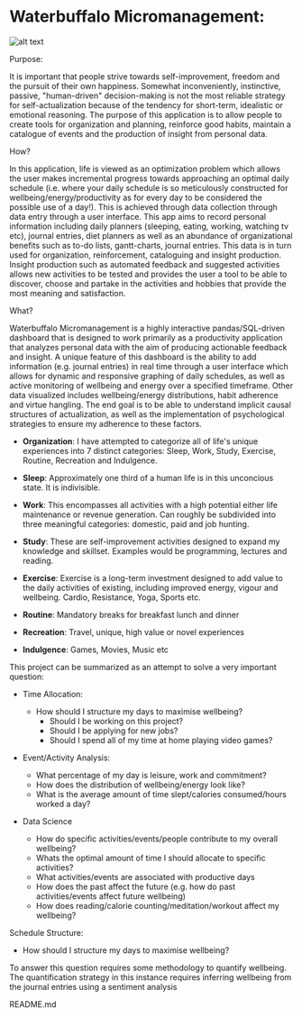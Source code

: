 # Waterbuffalo Micromanagement: 

![alt text](https://github.com/waterbuffalo13/Waterbuffalo-Micromanagement/blob/master/screenshot-gif.gif)

Purpose:


It is important that people strive towards self-improvement, freedom and the pursuit of their own happiness. Somewhat inconveniently, instinctive, passive, "human-driven" decision-making is not the most reliable strategy for self-actualization because of the tendency for short-term, idealistic or emotional reasoning. The purpose of this application is to allow people to create tools for organization and planning, reinforce good habits, maintain a catalogue of events and the production of insight from personal data.

How?

In this application, life is viewed as an optimization problem which allows the user makes incremental progress towards approaching an optimal daily schedule (i.e. where your daily schedule is so meticulously constructed for wellbeing/energy/productivity as for every day to be considered the possible use of a day!). This is achieved through data collection through data entry through a user interface. This app aims to record personal information including daily planners (sleeping, eating, working, watching tv etc), journal entries, diet planners as well as an abundance of organizational benefits such as to-do lists, gantt-charts, journal entries. This data is in turn used for organization, reinforcement, cataloguing and insight production. Insight production such as automated feedback and suggested activities allows new activities to be tested and provides the user a tool to be able to discover, choose and partake in the activities and hobbies that provide the most meaning and satisfaction.

What?

Waterbuffalo Micromanagement is a highly interactive pandas/SQL-driven dashboard that is designed to work primarily as a productivity application that analyzes personal data with the aim of producing actionable feedback and insight. A unique feature of this dashboard is the ability to add information (e.g. journal entries) in real time through a user interface which allows for dynamic and responsive graphing of daily schedules, as well as active monitoring of wellbeing and energy over a specified timeframe. Other data visualized includes wellbeing/energy distributions, habit adherence and virtue hangling. The end goal is to be able to understand implicit causal structures of actualization, as well as the implementation of psychological strategies to ensure my adherence to these factors.

- **Organization**: I have attempted to categorize all of life's unique experiences into 7 distinct categories: Sleep, Work, Study, Exercise, Routine, Recreation and Indulgence.

- **Sleep**: Approximately one third of a human life is in this unconcious state. It is indivisible.

- **Work**: This encompasses all activities with a high potential either life maintenance or revenue generation. Can roughly be subdivided into three meaningful categories: domestic, paid and job hunting. 

- **Study**: These are self-improvement activities designed to expand my knowledge and skillset. Examples would be programming, lectures and reading.

- **Exercise**: Exercise is a long-term investment designed to add value to the daily activities of existing, including improved energy, vigour and wellbeing. Cardio, Resistance, Yoga, Sports etc.

- **Routine**: Mandatory breaks for breakfast lunch and dinner

- **Recreation**: Travel, unique, high value or novel experiences 

- **Indulgence**: Games, Movies, Music etc

This project can be summarized as an attempt to solve a very important question: 
- Time Allocation: 
  -	How should I structure my days to maximise wellbeing?
    - Should I be working on this project? 
    - Should I be applying for new jobs? 
    - Should I spend all of my time at home playing video games? 
- Event/Activity Analysis:
  -	What percentage of my day is leisure, work and commitment?
  - How does the distribution of wellbeing/energy look like?
  - What is the average amount of time slept/calories consumed/hours worked a day?
  
- Data Science
  - How do specific activities/events/people contribute to my overall wellbeing?
  - Whats the optimal amount of time I should allocate to specific activities? 
  - What activities/events are associated with productive days
  - How does the past affect the future (e.g. how do past activities/events affect future wellbeing)
  - How does reading/calorie counting/meditation/workout affect my wellbeing?


Schedule Structure:
-	How should I structure my days to maximise wellbeing?



To answer this question requires some methodology to quantify wellbeing. The quantification strategy in this instance requires inferring wellbeing from the journal entries using a sentiment analysis


README.md
